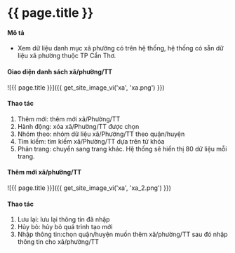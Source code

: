 # {{ page.title }}


#### Mô tả
- Xem dữ liệu danh mục xã phường có trên hệ thống, hệ thống có sẵn dữ liệu xã phường thuộc TP Cần Thơ.



#### Giao diện danh sách xã/phường/TT
![{{ page.title }}]({{ get_site_image_vi('xa', 'xa.png') }})
#### Thao tác
1.	Thêm mới: thêm mới xã/Phường/TT
2.	Hành động: xóa xã/Phường/TT được chọn
3.	Nhóm theo: nhóm dữ liệu xã/Phường/TT theo quận/huyện
4.	Tìm kiếm: tìm kiếm xã/Phường/TT dựa trên từ khóa
5.	Phân trang: chuyển sang trang khác. Hệ thống sẽ hiển thị 80 dữ liệu mỗi trang.






#### Thêm mới xã/phường/TT
![{{ page.title }}]({{ get_site_image_vi('xa', 'xa_2.png') }})
#### Thao tác
1.	Lưu lại: lưu lại thông tin đã nhập
2.	Hủy bỏ: hủy bỏ quá trình tạo mới
3.	Nhập thông tin:chọn quận/huyện muốn thêm xã/phường/TT sau đó nhập thông tin cho xã/phường/TT